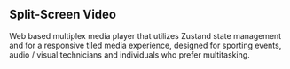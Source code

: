 ## Split-Screen Video

Web based multiplex media player that utilizes Zustand state management and for a responsive tiled media experience, designed for sporting events, audio / visual technicians and individuals who prefer multitasking.
